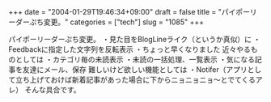 +++
date = "2004-01-29T19:46:34+09:00"
draft = false
title = "パイポーリーダーぷち変更。"
categories = ["tech"]
slug = "1085"
+++

パイポーリーダーぷち変更。
・見た目をBlogLineライク（というか真似）に
・Feedbackに指定した文字列を反転表示
・ちょっと早くなりました
近々やるものとしては
・カテゴリ毎の未読表示
・未読の一括処理、一覧表示
・気になる記事を友達にメール、保存
難しいけど欲しい機能としては
・Notifer（アプリとして立ち上げておけば新着記事があった場合に下からニョニョニョ～とでてくるアレ）
そんな具合です。
